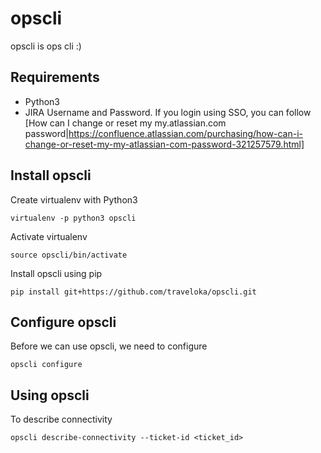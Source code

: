 # opscli

opscli is ops cli :)

## Requirements

- Python3
- JIRA Username and Password. If you login using SSO, you can follow [How can I change or reset my my.atlassian.com password|https://confluence.atlassian.com/purchasing/how-can-i-change-or-reset-my-my-atlassian-com-password-321257579.html]

## Install opscli

Create virtualenv with Python3

```
virtualenv -p python3 opscli
```

Activate virtualenv

```
source opscli/bin/activate
```

Install opscli using pip

```
pip install git+https://github.com/traveloka/opscli.git
```

## Configure opscli

Before we can use opscli, we need to configure 

```
opscli configure
```

## Using opscli

To describe connectivity

```
opscli describe-connectivity --ticket-id <ticket_id>
```